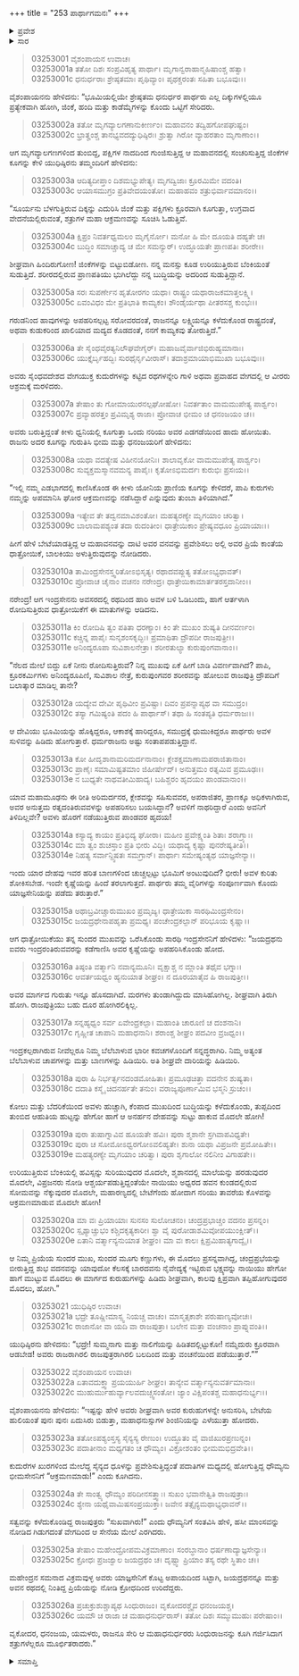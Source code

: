 +++
title = "253 ಪಾರ್ಥಾಗಮನಃ"
+++

<details><summary>ಪ್ರವೇಶ</summary>


।।   ಓಂ ಓಂ ನಮೋ ನಾರಾಯಣಾಯ।।   ಶ್ರೀ ವೇದವ್ಯಾಸಾಯ ನಮಃ ।।

ಶ್ರೀ ಕೃಷ್ಣದ್ವೈಪಾಯನ ವೇದವ್ಯಾಸ ವಿರಚಿತ  

**ಶ್ರೀ ಮಹಾಭಾರತ**

**ಆರಣ್ಯಕ ಪರ್ವ**

**ದ್ರೌಪದೀಹರಣ ಪರ್ವ**

**ಅಧ್ಯಾಯ 253**

</details>


<details><summary>ಸಾರ</summary>

ಬೇಟೆಯಾಡಲು ಹೋಗಿದ್ದ ಯುಧಿಷ್ಠಿರನು ಅಪಶಕುನಗಳನ್ನು ಕಂಡು ತಮ್ಮಂದಿರೊಡನೆ ವೇಗವಾಗಿ ಆಶ್ರಮಕ್ಕೆ ಮರಳಿದುದು (1-9). ಅಳುತ್ತಿರುವ ದಾತ್ರಾಯಿಕೆ ಬಾಲಕಿಯನ್ನು ಇಂದ್ರಸೇನನು ಪ್ರಶ್ನಿಸಿ ವಿಷಯವನ್ನು ತಿಳಿದುಕೊಂಡಿದುದು (10-21). ವೇಗದಲ್ಲಿ ಹೋಗಿ ಜಯದ್ರಥನ ಮೇಲೆ ಪಾಂಡವರು ಆಕ್ರಮಣ ಮಾಡಿದ್ದುದು (22-26).

</details>



> 03253001 ವೈಶಂಪಾಯನ ಉವಾಚ।  
03253001a ತತೋ ದಿಶಃ ಸಂಪ್ರವಿಹೃತ್ಯ ಪಾರ್ಥಾ।
	ಮೃಗಾನ್ವರಾಹಾನ್ಮಹಿಷಾಂಶ್ಚ ಹತ್ವಾ।  
> 03253001c ಧನುರ್ಧರಾಃ ಶ್ರೇಷ್ಠತಮಾಃ ಪೃಥಿವ್ಯಾಂ।
	ಪೃಥಕ್ಚರಂತಃ ಸಹಿತಾ ಬಭೂವುಃ।।  

ವೈಶಂಪಾಯನನು ಹೇಳಿದನು: “ಭೂಮಿಯಲ್ಲಿಯೇ ಶ್ರೇಷ್ಠತಮ ಧನುರ್ಧರ ಪಾರ್ಥರು ಎಲ್ಲ ದಿಕ್ಕುಗಳಲ್ಲಿಯೂ ಪ್ರತ್ಯೇಕವಾಗಿ ಹೋಗಿ, ಜಿಂಕೆ, ಹಂದಿ ಮತ್ತು ಕಾಡೆಮ್ಮೆಗಳನ್ನು ಕೊಂದು ಒಟ್ಟಿಗೆ ಸೇರಿದರು.

> 03253002a ತತೋ ಮೃಗವ್ಯಾಲಗಣಾನುಕೀರ್ಣಂ।
	ಮಹಾವನಂ ತದ್ವಿಹಗೋಪಘುಷ್ಟಂ।   
> 03253002c ಭ್ರಾತೄಂಶ್ಚ ತಾನಭ್ಯವದದ್ಯುಧಿಷ್ಠಿರಃ।
	ಶ್ರುತ್ವಾ ಗಿರೋ ವ್ಯಾಹರತಾಂ ಮೃಗಾಣಾಂ।।  

ಆಗ ಮೃಗವ್ಯಾಲಗಣಗಳಿಂದ ತುಂಬಿದ್ದ, ಪಕ್ಷಿಗಳ ನಾದದಿಂದ ಗುಂಜಿಸುತ್ತಿದ್ದ ಆ ಮಹಾವನದಲ್ಲಿ ಸಂಚರಿಸುತ್ತಿದ್ದ ಜಿಂಕೆಗಳ ಕೂಗನ್ನು ಕೇಳಿ ಯುಧಿಷ್ಠಿರನು ತಮ್ಮಂದಿರಿಗೆ ಹೇಳಿದನು:

> 03253003a ಆದಿತ್ಯದೀಪ್ತಾಂ ದಿಶಮಭ್ಯುಪೇತ್ಯ।
	ಮೃಗದ್ವಿಜಾಃ ಕ್ರೂರಮಿಮೇ ವದಂತಿ।  
> 03253003c ಆಯಾಸಮುಗ್ರಂ ಪ್ರತಿವೇದಯಂತೋ।
	ಮಹಾಹವಂ ಶತ್ರುಭಿರ್ವಾವಮಾನಂ।।   

“ಸೂರ್ಯನು ಬೆಳಗುತ್ತಿರುವ ದಿಕ್ಕನ್ನು ಎದುರಿಸಿ ಜಿಂಕೆ ಮತ್ತು ಪಕ್ಷಿಗಳು ಕ್ರೂರವಾಗಿ ಕೂಗುತ್ತಾ, ಉಗ್ರವಾದ ವೇದನೆಯಲ್ಲಿರುವಂತೆ, ಶತ್ರುಗಳ ಮಹಾ ಆಕ್ರಮಣವನ್ನು ಸೂಚಿಸಿ ಓಡುತ್ತಿವೆ.

> 03253004a ಕ್ಷಿಪ್ರಂ ನಿವರ್ತಧ್ವಮಲಂ ಮೃಗೈರ್ನೋ।
	ಮನೋ ಹಿ ಮೇ ದೂಯತಿ ದಹ್ಯತೇ ಚ।  
> 03253004c ಬುದ್ಧಿಂ ಸಮಾಚ್ಚಾದ್ಯ ಚ ಮೇ ಸಮನ್ಯುರ್।
	ಉದ್ಧೂಯತೇ ಪ್ರಾಣಪತಿಃ ಶರೀರೇ।।  

ಶೀಘ್ರವಾಗಿ ಹಿಂದಿರುಗೋಣ! ಜಿಂಕೆಗಳನ್ನು ಬಿಟ್ಟುಬಿಡೋಣ. ನನ್ನ ಮನಸ್ಸು ಕೂಡ ಉರಿಯುತ್ತಿರುವ ಬೆಂಕಿಯಂತೆ ಸುಡುತ್ತಿದೆ. ಶರೀರದಲ್ಲಿರುವ ಪ್ರಾಣಪತಿಯು ಭುಗಿಲೆದ್ದು ನನ್ನ ಬುದ್ಧಿಯನ್ನು ಅದರಿಂದ ಸುಡುತ್ತಿದ್ದಾನೆ.

> 03253005a ಸರಃ ಸುಪರ್ಣೇನ ಹೃತೋರಗಂ ಯಥಾ।
	ರಾಷ್ಟ್ರಂ ಯಥಾರಾಜಕಮಾತ್ತಲಕ್ಷ್ಮಿ।   
> 03253005c ಏವಂವಿಧಂ ಮೇ ಪ್ರತಿಭಾತಿ ಕಾಮ್ಯಕಂ।
	ಶೌಂಡೈರ್ಯಥಾ ಪೀತರಸಶ್ಚ ಕುಂಭಃ।।   

ಗರುಡನಿಂದ ಹಾವುಗಳನ್ನು ಅಪಹರಿಸಲ್ಪಟ್ಟ ಸರೋವರದಂತೆ, ರಾಜನನ್ನೂ ಲಕ್ಷ್ಮಿಯನ್ನೂ ಕಳೆದುಕೊಂಡ ರಾಷ್ಟ್ರದಂತೆ, ಅಥವಾ ಕುಡುಕರಿಂದ ಖಾಲಿಯಾದ ಮದ್ಯದ ಕೊಡದಂತೆ, ನನಗೆ ಕಾಮ್ಯಕವು ತೋರುತ್ತಿದೆ.”

> 03253006a ತೇ ಸೈಂಧವೈರತ್ಯನಿಲೌಘವೇಗೈರ್।
	ಮಹಾಜವೈರ್ವಾಜಿಭಿರುಹ್ಯಮಾನಾಃ।   
> 03253006c ಯುಕ್ತೈರ್ಬೃಹದ್ಭಿಃ ಸುರಥೈರ್ನೃವೀರಾಸ್।
	ತದಾಶ್ರಮಾಯಾಭಿಮುಖಾ ಬಭೂವುಃ।।  

ಅವರು ಸೈಂಧವದೇಶದ ವೇಗಯುಕ್ತ ಕುದುರೆಗಳನ್ನು ಕಟ್ಟಿದ ರಥಗಳನ್ನೇರಿ ಗಾಳಿ ಅಥವಾ ಪ್ರವಾಹದ ವೇಗದಲ್ಲಿ ಆ ವೀರರು ಆಶ್ರಮಕ್ಕೆ ಮರಳಿದರು.

> 03253007a ತೇಷಾಂ ತು ಗೋಮಾಯುರನಲ್ಪಘೋಷೋ।
	ನಿವರ್ತತಾಂ ವಾಮಮುಪೇತ್ಯ ಪಾರ್ಶ್ವಂ।  
> 03253007c ಪ್ರವ್ಯಾಹರತ್ತಂ ಪ್ರವಿಮೃಶ್ಯ ರಾಜಾ।
	ಪ್ರೋವಾಚ ಭೀಮಂ ಚ ಧನಂಜಯಂ ಚ।।  

ಅವರು ಬರುತ್ತಿದ್ದಂತೆ ಕೀಳು ಧ್ವನಿಯಲ್ಲಿ ಕೂಗುತ್ತಾ ಒಂದು ನರಿಯು ಅವರ ಎಡಗಡೆಯಿಂದ ಹಾದು ಹೋಯಿತು. ರಾಜನು ಅದರ ಕೂಗನ್ನು ಗುರುತಿಸಿ ಭೀಮ ಮತ್ತು ಧನಂಜಯರಿಗೆ ಹೇಳಿದನು:

> 03253008a ಯಥಾ ವದತ್ಯೇಷ ವಿಹೀನಯೋನಿಃ।
	ಶಾಲಾವೃಕೋ ವಾಮಮುಪೇತ್ಯ ಪಾರ್ಶ್ವಂ।  
> 03253008c ಸುವ್ಯಕ್ತಮಸ್ಮಾನವಮನ್ಯ ಪಾಪೈಃ।
	ಕೃತೋಽಭಿಮರ್ದಃ ಕುರುಭಿಃ ಪ್ರಸಃಯ।।  

“ಇಲ್ಲಿ ನಮ್ಮ ಎಡಭಾಗದಲ್ಲಿ ಕಾಣಿಸಿಕೊಂಡ ಈ ಕೀಳು ಯೋನಿಯ ಪ್ರಾಣಿಯ ಕೂಗನ್ನು ಕೇಳಿದರೆ, ಪಾಪಿ ಕುರುಗಳು ನಮ್ಮನ್ನು ಅಪಮಾನಿಸಿ ಘೋರ ಆಕ್ರಮಣವನ್ನು ನಡೆಸಿದ್ದಾರೆ ಎನ್ನುವುದು ತುಂಬಾ ತಿಳಿಯಾಗಿದೆ.”

> 03253009a ಇತ್ಯೇವ ತೇ ತದ್ವನಮಾವಿಶಂತೋ।
	ಮಹತ್ಯರಣ್ಯೇ ಮೃಗಯಾಂ ಚರಿತ್ವಾ।  
> 03253009c ಬಾಲಾಮಪಶ್ಯಂತ ತದಾ ರುದಂತೀಂ।
	ಧಾತ್ರೇಯಿಕಾಂ ಪ್ರೇಷ್ಯವಧೂಂ ಪ್ರಿಯಾಯಾಃ।।  

ಹೀಗೆ ಹೇಳಿ ಬೇಟೆಯಾಡತ್ತಿದ್ದ ಆ ಮಹಾವನವನ್ನು ದಾಟಿ ಅವರ ವನವನ್ನು ಪ್ರವೇಶಿಸಲು ಅಲ್ಲಿ ಅವರ ಪ್ರಿಯೆ ಕಾಂತೆಯ ಧಾತ್ರೋಯಿಕೆ, ಬಾಲಕಿಯು ಅಳುತ್ತಿರುವುದನ್ನು ನೋಡಿದರು.

> 03253010a ತಾಮಿಂದ್ರಸೇನಸ್ತ್ವರಿತೋಽಭಿಸೃತ್ಯ।
	ರಥಾದವಪ್ಲುತ್ಯ ತತೋಽಭ್ಯಧಾವತ್।  
> 03253010c ಪ್ರೋವಾಚ ಚೈನಾಂ ವಚನಂ ನರೇಂದ್ರ।
	ಧಾತ್ರೇಯಿಕಾಮಾರ್ತತರಸ್ತದಾನೀಂ।।   

ನರೇಂದ್ರ! ಆಗ ಇಂದ್ರಸೇನನು ಅವಸರದಲ್ಲಿ ರಥದಿಂದ ಹಾರಿ ಅವಳ ಬಳಿ ಓಡಿಬಂದು, ಹಾಗೆ ಆರ್ತಳಾಗಿ ರೋದಿಸುತ್ತಿರುವ ಧಾತ್ರೋಯಿಕೆಗೆ ಈ ಮಾತುಗಳನ್ನು ಆಡಿದನು.

> 03253011a ಕಿಂ ರೋದಿಷಿ ತ್ವಂ ಪತಿತಾ ಧರಣ್ಯಾಂ।
	ಕಿಂ ತೇ ಮುಖಂ ಶುಷ್ಯತಿ ದೀನವರ್ಣಂ।   
> 03253011c ಕಚ್ಚಿನ್ನ ಪಾಪೈಃ ಸುನೃಶಂಸಕೃದ್ಭಿಃ।
	ಪ್ರಮಾಥಿತಾ ದ್ರೌಪದೀ ರಾಜಪುತ್ರೀ।।   
> 03253011e ಅನಿಂದ್ಯರೂಪಾ ಸುವಿಶಾಲನೇತ್ರಾ।
	ಶರೀರತುಲ್ಯಾ ಕುರುಪುಂಗವಾನಾಂ।।  

“ನೆಲದ ಮೇಲೆ ಬಿದ್ದು ಏಕೆ ನೀನು ರೋದಿಸುತ್ತಿರುವೆ? ನಿನ್ನ ಮುಖವು ಏಕೆ ಹೀಗೆ ಬಾಡಿ ವಿವರ್ಣವಾಗಿದೆ? ಪಾಪಿ, ಕ್ರೂರಕರ್ಮಿಗಳು ಅನಿಂದ್ಯರೂಪಿಣಿ, ಸುವಿಶಾಲ ನೇತ್ರೆ, ಕುರುಪುಂಗವರ ಶರೀರವನ್ನು ಹೋಲುವ ರಾಜಪುತ್ರಿ ದ್ರೌಪದಿಗೆ ಬಲಾತ್ಕಾರ ಮಾಡಿಲ್ಲ ತಾನೇ?

> 03253012a ಯದ್ಯೇವ ದೇವೀ ಪೃಥಿವೀಂ ಪ್ರವಿಷ್ಟಾ।
	ದಿವಂ ಪ್ರಪನ್ನಾಪ್ಯಥ ವಾ ಸಮುದ್ರಂ।  
> 03253012c ತಸ್ಯಾ ಗಮಿಷ್ಯಂತಿ ಪದಂ ಹಿ ಪಾರ್ಥಾಸ್।
	ತಥಾ ಹಿ ಸಂತಪ್ಯತಿ ಧರ್ಮರಾಜಃ।।  

ಆ ದೇವಿಯು ಭೂಮಿಯನ್ನು ಹೊಕ್ಕಿದ್ದರೂ, ಆಕಾಶಕ್ಕೆ ಹಾರಿದ್ದರೂ, ಸಮುದ್ರಕ್ಕೆ ಧುಮುಕಿದ್ದರೂ ಪಾರ್ಥರು ಅವಳ ಸುಳಿವನ್ನು ಹಿಡಿದು ಹೋಗುತ್ತಾರೆ. ಧರ್ಮರಾಜನು ಅಷ್ಟು ಸಂತಾಪಪಡುತ್ತಿದ್ದಾನೆ.

> 03253013a ಕೋ ಹೀದೃಶಾನಾಮರಿಮರ್ದನಾನಾಂ।
	ಕ್ಲೇಶಕ್ಷಮಾಣಾಮಪರಾಜಿತಾನಾಂ।  
> 03253013c ಪ್ರಾಣೈಃ ಸಮಾಮಿಷ್ಟತಮಾಂ ಜಿಹೀರ್ಷೇದ್।
	ಅನುತ್ತಮಂ ರತ್ನಮಿವ ಪ್ರಮೂಢಃ।।  
> 03253013e ನ ಬುಧ್ಯತೇ ನಾಥವತೀಮಿಹಾದ್ಯ।
	ಬಹಿಶ್ಚರಂ ಹೃದಯಂ ಪಾಂಡವಾನಾಂ।।  

ಯಾವ ಮಹಾಮೂಢನು ಈ ರೀತಿ ಅರಿಮರ್ದನರ, ಕ್ಲೇಶವನ್ನು ಸಹಿಸುವವರ, ಅಪರಾಜಿತರ, ಪ್ರಾಣಕ್ಕೂ ಅಧಿಕಳಾಗಿರುವ, ಅವರ ಅನುತ್ತಮ ರತ್ನದಂತಿರುವವಳನ್ನು ಅಪಹರಿಸಲು ಬಯಸಿದ್ದಾನೆ? ಅವಳಿಗೆ ನಾಥರಿದ್ದಾರೆ ಎಂದು ಅವನಿಗೆ ತಿಳಿದಿಲ್ಲವೇ? ಅವಳು ಹೊರಗೆ ನಡೆಯುತ್ತಿರುವ ಪಾಂಡವರ ಹೃದಯ!

> 03253014a ಕಸ್ಯಾದ್ಯ ಕಾಯಂ ಪ್ರತಿಭಿದ್ಯ ಘೋರಾ।
	ಮಹೀಂ ಪ್ರವೇಕ್ಷ್ಯಂತಿ ಶಿತಾಃ ಶರಾಗ್ರ್ಯಾಃ।  
> 03253014c ಮಾ ತ್ವಂ ಶುಚಸ್ತಾಂ ಪ್ರತಿ ಭೀರು ವಿದ್ಧಿ।
	ಯಥಾದ್ಯ ಕೃಷ್ಣಾ ಪುನರೇಷ್ಯತೀತಿ।।  
> 03253014e ನಿಹತ್ಯ ಸರ್ವಾನ್ದ್ವಿಷತಃ ಸಮಗ್ರಾನ್।
	ಪಾರ್ಥಾಃ ಸಮೇಷ್ಯಂತ್ಯಥ ಯಾಜ್ಞಸೇನ್ಯಾ।।   

ಇಂದು ಯಾರ ದೇಹವು ಇವರ ಹರಿತ ಬಾಣಗಳಿಂದ ಚುಚ್ಚಲ್ಪಟ್ಟು ಭೂಮಿಗೆ ಅಂಟುವುದಿದೆ? ಭೀರು! ಅವಳ ಕುರಿತು ಶೋಕಿಸಬೇಡ. ಇಂದೇ ಕೃಷ್ಣೆಯನ್ನು ಹಿಂದೆ ತರಲಾಗುತ್ತದೆ. ಪಾರ್ಥರು ತಮ್ಮ ವೈರಿಗಳನ್ನು ಸಂಪೂರ್ಣವಾಗಿ ಕೊಂದು ಯಾಜ್ಞಸೇನಿಯನ್ನು ಪಡೆದು ತರುತ್ತಾರೆ.”

> 03253015a ಅಥಾಬ್ರವೀಚ್ಚಾರುಮುಖಂ ಪ್ರಮೃಜ್ಯ।
	ಧಾತ್ರೇಯಿಕಾ ಸಾರಥಿಮಿಂದ್ರಸೇನಂ।  
> 03253015c ಜಯದ್ರಥೇನಾಪಹೃತಾ ಪ್ರಮಥ್ಯ।
	ಪಂಚೇಂದ್ರಕಲ್ಪಾನ್ ಪರಿಭೂಯ ಕೃಷ್ಣಾ।।  

ಆಗ ಧಾತ್ರೋಯಿಕೆಯು ತನ್ನ ಸುಂದರ ಮುಖವನ್ನು ಒರೆಸಿಕೊಂಡು ಸಾರಥಿ ಇಂದ್ರಸೇನನಿಗೆ ಹೇಳಿದಳು: “ಜಯದ್ರಥನು ಐವರು ಇಂದ್ರರಂತಿರುವವರನ್ನು ಕಡೆಗಾಣಿಸಿ ಅವರ ಕೃಷ್ಣೆಯನ್ನು ಅಪಹರಿಸಿಕೊಂಡು ಹೋದ.

> 03253016a ತಿಷ್ಠಂತಿ ವರ್ತ್ಮಾನಿ ನವಾನ್ಯಮೂನಿ।
	ವೃಕ್ಷಾಶ್ಚ ನ ಮ್ಲಾಂತಿ ತಥೈವ ಭಗ್ನಾಃ।  
> 03253016c ಆವರ್ತಯಧ್ವಂ ಹ್ಯನುಯಾತ ಶೀಘ್ರಂ।
	ನ ದೂರಯಾತೈವ ಹಿ ರಾಜಪುತ್ರೀ।।  

ಅವರ ಮಾರ್ಗದ ಗುರುತು ಇನ್ನೂ ಹೊಸದಾಗಿದೆ. ಮರಗಳು ತುಂಡಾಗಿದ್ದುದು ಮಾಸಿಹೋಗಿಲ್ಲ. ಶೀಘ್ರವಾಗಿ ತಿರುಗಿ ಹೋಗಿ. ರಾಜಪುತ್ರಿಯು ಬಹು ದೂರ ಹೋಗಿರಲಿಕ್ಕಿಲ್ಲ.

> 03253017a ಸನ್ನಹ್ಯಧ್ವಂ ಸರ್ವ ಏವೇಂದ್ರಕಲ್ಪಾ।
	ಮಹಾಂತಿ ಚಾರೂಣಿ ಚ ದಂಶನಾನಿ।  
> 03253017c ಗೃಹ್ಣೀತ ಚಾಪಾನಿ ಮಹಾಧನಾನಿ।
	ಶರಾಂಶ್ಚ ಶೀಘ್ರಂ ಪದವೀಂ ವ್ರಜಧ್ವಂ।।  

ಇಂದ್ರಕಲ್ಪರಾಗಿರುವ ನೀವೆಲ್ಲರೂ ನಿಮ್ಮ ಬೆಲೆಬಾಳುವ ಭಾರೀ ಕವಚಗಳೊಂದಿಗೆ ಸನ್ನದ್ಧರಾಗಿರಿ. ನಿಮ್ಮ ಅತ್ಯಂತ ಬೆಲೆಬಾಳುವ ಚಾಪಗಳನ್ನು ಮತ್ತು ಬಾಣಗಳನ್ನು ಹಿಡಿಯಿರಿ. ಅತಿ ಶೀಘ್ರವೇ ದಾರಿಯನ್ನು ಹಿಡಿಯಿರಿ.

> 03253018a ಪುರಾ ಹಿ ನಿರ್ಭರ್ತ್ಸನದಂಡಮೋಹಿತಾ।
	ಪ್ರಮೂಢಚಿತ್ತಾ ವದನೇನ ಶುಷ್ಯತಾ।  
> 03253018c ದದಾತಿ ಕಸ್ಮೈ ಚಿದನರ್ಹತೇ ತನುಂ।
	ವರಾಜ್ಯಪೂರ್ಣಾಮಿವ ಭಸ್ಮನಿ ಸ್ರುಚಂ।।  

ಕೋಲು ಮತ್ತು ಬೆದರಿಕೆಯಿಂದ ಅವಳು ಹುಚ್ಚಾಗಿ, ಕೆಂಪಾದ ಮುಖದಿಂದ ಬುದ್ಧಿಯನ್ನು ಕಳೆದುಕೊಂಡು, ತುಪ್ಪದಿಂದ ತುಂಬಿದ ಆಹುತಿಯ ಹುಟ್ಟನ್ನು ಹೇಗೋ ಹಾಗೆ ಆ ಅನರ್ಹನ ದೇಹವನ್ನು ಸುಟ್ಟು ಹಾಕುವ ಮೊದಲೇ ಹೋಗಿ!

> 03253019a ಪುರಾ ತುಷಾಗ್ನಾವಿವ ಹೂಯತೇ ಹವಿಃ।
	ಪುರಾ ಶ್ಮಶಾನೇ ಸ್ರಗಿವಾಪವಿಧ್ಯತೇ।  
> 03253019c ಪುರಾ ಚ ಸೋಮೋಽಧ್ವರಗೋಽವಲಿಹ್ಯತೇ।
	ಶುನಾ ಯಥಾ ವಿಪ್ರಜನೇ ಪ್ರಮೋಹಿತೇ।।   
> 03253019e ಮಹತ್ಯರಣ್ಯೇ ಮೃಗಯಾಂ ಚರಿತ್ವಾ।
	ಪುರಾ ಶೃಗಾಲೋ ನಲಿನೀಂ ವಿಗಾಹತೇ।।   

ಉರಿಯುತ್ತಿರುವ ಬೆಂಕಿಯಲ್ಲಿ ಹವಿಸ್ಸನ್ನು ಸುರಿಯುವುದರ ಮೊದಲೇ, ಶ್ಮಶಾನದಲ್ಲಿ ಮಾಲೆಯನ್ನು ಹರಡುವುದರ ಮೊದಲೇ, ವಿಪ್ರಜನರು ನೋಡಿ ಆಶ್ಚರ್ಯಪಡುತ್ತಿದ್ದಂತೆಯೇ ನಾಯಿಯು ಅಧ್ವರದ ಹವನ ಕುಂಡದಲ್ಲಿರುವ ಸೋಮವನ್ನು ನೆಕ್ಕುವುದರ ಮೊದಲೇ, ಮಹಾರಣ್ಯದಲ್ಲಿ ಬೇಟೆಗೆಂದು ಹೋದಾಗ ನರಿಯು ತಾವರೆಯ ಕೊಳವನ್ನು ಆಕ್ರಮಣಮಾಡುವ ಮೊದಲೇ ಹೋಗಿ!

> 03253020a ಮಾ ವಃ ಪ್ರಿಯಾಯಾಃ ಸುನಸಂ ಸುಲೋಚನಂ।
	ಚಂದ್ರಪ್ರಭಾಚ್ಚಂ ವದನಂ ಪ್ರಸನ್ನಂ।  
> 03253020c ಸ್ಪೃಶ್ಯಾಚ್ಚುಭಂ ಕಶ್ಚಿದಕೃತ್ಯಕಾರೀ।
	ಶ್ವಾ ವೈ ಪುರೋಡಾಶಮಿವೋಪಯುಂಕ್ಷೀತ್।।   
> 03253020e ಏತಾನಿ ವರ್ತ್ಮಾನ್ಯನುಯಾತ ಶೀಘ್ರಂ।
	ಮಾ ವಃ ಕಾಲಃ ಕ್ಷಿಪ್ರಮಿಹಾತ್ಯಗಾದ್ವೈ।।   

ಆ ನಿಮ್ಮ ಪ್ರಿಯೆಯ ಸುಂದರ ಮುಖ, ಸುಂದರ ಮೂಗು ಕಣ್ಣುಗಳು, ಈ ಮೊದಲು ಪ್ರಸನ್ನವಾಗಿದ್ದ, ಚಂದ್ರಪ್ರಭೆಯನ್ನು ಬೀರುತ್ತಿದ್ದ ಶುಭ ವದನವನ್ನು ಯಾವುದೋ ಕೆಲಸಕ್ಕೆ ಬಾರದವನು ನೈವೇದ್ಯಕ್ಕೆ ಇಟ್ಟಿರುವ ಭಕ್ಷ್ಯವನ್ನು ನಾಯಿಯು ಹೇಗೋ ಹಾಗೆ ಮುಟ್ಟುವ ಮೊದಲು ಈ ಮಾರ್ಗದ ಕುರುಹುಗಳನ್ನು ಹಿಡಿದು ಶೀಘ್ರವಾಗಿ, ಕಾಲವು ಕ್ಷಿಪ್ರವಾಗಿ ತಪ್ಪಿಹೋಗುವುದರ ಮೊದಲು, ಹೋಗಿ.”

> 03253021 ಯುಧಿಷ್ಠಿರ ಉವಾಚ।  
03253021a ಭದ್ರೇ ತೂಷ್ಣೀಮಾಸ್ಸ್ವ ನಿಯಚ್ಚ ವಾಚಂ।
	ಮಾಸ್ಮತ್ಸಕಾಶೇ ಪರುಷಾಣ್ಯವೋಚಃ।  
> 03253021c ರಾಜಾನೋ ವಾ ಯದಿ ವಾ ರಾಜಪುತ್ರಾ।
	ಬಲೇನ ಮತ್ತಾ ವಂಚನಾಂ ಪ್ರಾಪ್ನುವಂತಿ।।  

ಯುಧಿಷ್ಠಿರನು ಹೇಳಿದನು: “ಭದ್ರೇ! ಸುಮ್ಮನಾಗು ಮತ್ತು ನಾಲಿಗೆಯನ್ನು ಹಿಡಿತದಲ್ಲಿಟ್ಟುಕೋ! ನಮ್ಮೆದುರು ಕ್ರೂರವಾಗಿ ಆಡಬೇಡ! ಅವರು ರಾಜರಾಗಿರಲಿ ರಾಜಪುತ್ರರಾಗಿರಲಿ ಬಲದಿಂದ ಮತ್ತು ವಂಚನೆಯಿಂದ ಪಡೆಯುತ್ತಾರೆ.””

> 03253022 ವೈಶಂಪಾಯನ ಉವಾಚ।  
03253022a ಏತಾವದುಕ್ತ್ವಾ ಪ್ರಯಯುರ್ಹಿ ಶೀಘ್ರಂ।
	ತಾನ್ಯೇವ ವರ್ತ್ಮಾನ್ಯನುವರ್ತಮಾನಾಃ।  
> 03253022c ಮುಹುರ್ಮುಹುರ್ವ್ಯಾಲವದುಚ್ಚ್ವಸಂತೋ।
	ಜ್ಯಾಂ ವಿಕ್ಷಿಪಂತಶ್ಚ ಮಹಾಧನುರ್ಭ್ಯಃ।।  

ವೈಶಂಪಾಯನನು ಹೇಳಿದನು: “ಇಷ್ಟನ್ನು ಹೇಳಿ ಅವರು ಶೀಘ್ರವಾಗಿ ಅವರ ಕುರುಹುಗಳನ್ನೇ ಅನುಸರಿಸಿ, ಬೇಟೆಯ ಹುಲಿಯಂತೆ ಪುನಃ ಪುನಃ ಏದುಸಿರು ಬಿಡುತ್ತಾ, ಮಹಾಧನುಸ್ಸುಗಳ ಶಿಂಜಿನಿಯನ್ನು ಎಳೆಯುತ್ತಾ ಹೋದರು.

> 03253023a ತತೋಽಪಶ್ಯಂಸ್ತಸ್ಯ ಸೈನ್ಯಸ್ಯ ರೇಣುಂ।
	ಉದ್ಧೂತಂ ವೈ ವಾಜಿಖುರಪ್ರಣುನ್ನಂ।  
> 03253023c ಪದಾತೀನಾಂ ಮಧ್ಯಗತಂ ಚ ಧೌಮ್ಯಂ।
	ವಿಕ್ರೋಶಂತಂ ಭೀಮಮಭಿದ್ರವೇತಿ।।  

ಕುದುರೆಗಳ ಖುರಗಳಿಂದ ಮೇಲೆದ್ದ ಸೈನ್ಯದ ಧೂಳನ್ನು ಪ್ರವೇಶಿಸುತ್ತಿದ್ದಂತೆ ಪದಾತಿಗಳ ಮಧ್ಯದಲ್ಲಿ ಹೋಗುತ್ತಿದ್ದ ಧೌಮ್ಯನು ಭೀಮಸೇನನಿಗೆ “ಆಕ್ರಮಣಮಾಡು!” ಎಂದು ಕೂಗಿದನು.

> 03253024a ತೇ ಸಾಂತ್ವ್ಯ ಧೌಮ್ಯಂ ಪರಿದೀನಸತ್ತ್ವಾಃ।
	ಸುಖಂ ಭವಾನೇತ್ವಿತಿ ರಾಜಪುತ್ರಾಃ।  
> 03253024c ಶ್ಯೇನಾ ಯಥೈವಾಮಿಷಸಂಪ್ರಯುಕ್ತಾ।
	ಜವೇನ ತತ್ಸೈನ್ಯಮಥಾಭ್ಯಧಾವನ್।।  

ಸತ್ವವನ್ನು ಕಳೆದುಕೊಂಡಿದ್ದ ರಾಜಪುತ್ರರು “ಸುಖವಾಗಿರು!” ಎಂದು ಧೌಮ್ಯನಿಗೆ ಸಂತವಿಸಿ ಹೇಳಿ, ಹಸೀ ಮಾಂಸವನ್ನು ನೋಡಿದ ಗಿಡುಗದಂತೆ ವೇಗದಿಂದ ಆ ಸೇನೆಯ ಮೇಲೆ ಎರಗಿದರು.

> 03253025a ತೇಷಾಂ ಮಹೇಂದ್ರೋಪಮವಿಕ್ರಮಾಣಾಂ।
	ಸಂರಬ್ಧಾನಾಂ ಧರ್ಷಣಾದ್ಯಾಜ್ಞಸೇನ್ಯಾಃ।  
> 03253025c ಕ್ರೋಧಃ ಪ್ರಜಜ್ವಾಲ ಜಯದ್ರಥಂ ಚ।
	ದೃಷ್ಟ್ವಾ ಪ್ರಿಯಾಂ ತಸ್ಯ ರಥೇ ಸ್ಥಿತಾಂ ಚ।।  

ಮಹೇಂದ್ರನ ಸಮನಾದ ವಿಕ್ರಮವುಳ್ಳ ಅವರು ಯಾಜ್ಞಸೇನಿಗೆ ಕೊಟ್ಟ ಅಪಾಯದಿಂದ ಸಿಟ್ಟಾಗಿ, ಜಯದ್ರಥನನ್ನೂ ಮತ್ತು ಅವನ ರಥದಲ್ಲಿ ನಿಂತಿದ್ದ ಪ್ರಿಯೆಯನ್ನು ನೋಡಿ ಕ್ರೋಧದಿಂದ ಉರಿದೆದ್ದರು.

> 03253026a ಪ್ರಚುಕ್ರುಶುಶ್ಚಾಪ್ಯಥ ಸಿಂಧುರಾಜಂ।
	ವೃಕೋದರಶ್ಚೈವ ಧನಂಜಯಶ್ಚ।  
> 03253026c ಯಮೌ ಚ ರಾಜಾ ಚ ಮಹಾಧನುರ್ಧರಾಸ್।
	ತತೋ ದಿಶಃ ಸಮ್ಮುಮುಹುಃ ಪರೇಷಾಂ।।  

ವೃಕೋದರ, ಧನಂಜಯ, ಯಮಳರು, ರಾಜನೂ ಸೇರಿ ಆ ಮಹಾಧನುರ್ಧರರು ಸಿಂಧುರಾಜನನ್ನು ಕೂಗಿ ಗರ್ಜಿಸಿದಾಗ ಶತ್ರುಗಳೆಲ್ಲರೂ ಮೂರ್ಛಿತರಾದರು.”



<details><summary>ಸಮಾಪ್ತಿ</summary>


ಇತಿ ಶ್ರೀ ಮಹಾಭಾರತೇ ಆರಣ್ಯಕ ಪರ್ವಣಿ ದ್ರೌಪದೀಹರಣ ಪರ್ವಣಿ ಪಾರ್ಥಾಗಮನೇ ತ್ರಿಪಂಚಾಶದಧಿಕದ್ವಿಶತತಮೋಽಧ್ಯಾಯ:।  
ಇದು ಮಹಾಭಾರತದ ಆರಣ್ಯಕ ಪರ್ವದಲ್ಲಿ ದ್ರೌಪದೀಹರಣ ಪರ್ವದಲ್ಲಿ ಪಾರ್ಥಾಗಮನದಲ್ಲಿ ಇನ್ನೂರಾಐವತ್ಮೂರನೆಯ ಅಧ್ಯಾಯವು.



</details>
